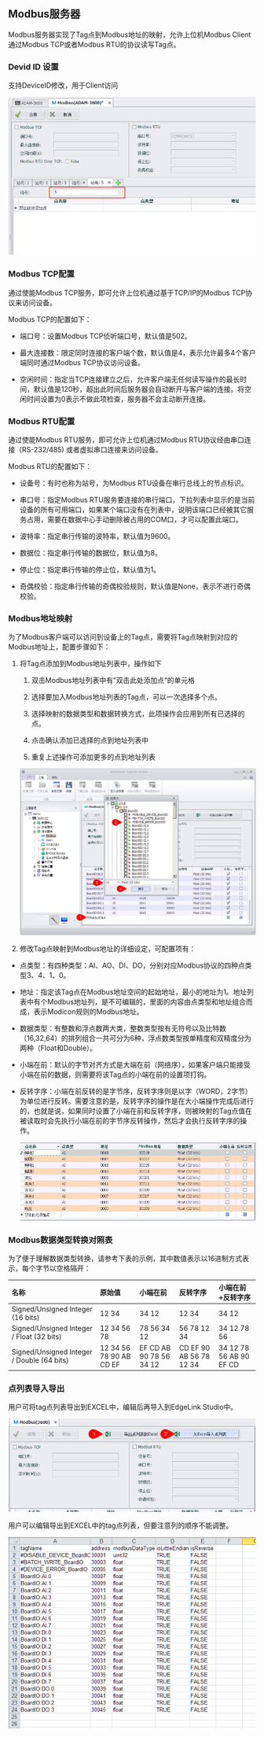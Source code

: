 ## Modbus服务器　

Modbus服务器实现了Tag点到Modbus地址的映射，允许上位机Modbus Client通过Modbus TCP或者Modbus RTU的协议读写Tag点。

### Devid ID 设置

支持DeviceID修改，用于Client访问

![](MS_001.png)

### Modbus TCP配置


通过使能Modbus TCP服务，即可允许上位机通过基于TCP/IP的Modbus TCP协议来访问设备。

Modbus TCP的配置如下：

 - 端口号：设置Modbus TCP侦听端口号，默认值是502。

 - 最大连接数：限定同时连接的客户端个数，默认值是4，表示允许最多4个客户端同时通过Modbus TCP协议访问设备。

 - 空闲时间：指定当TCP连接建立之后，允许客户端无任何读写操作的最长时间，默认值是120秒，超出此时间后服务器会自动断开与客户端的连接。将空闲时间设置为0表示不做此项检查，服务器不会主动断开连接。


### Modbus RTU配置


通过使能Modbus RTU服务，即可允许上位机通过Modbus RTU协议经由串口连接（RS-232/485) 或者虚拟串口连接来访问设备。

Modbus RTU的配置如下：

 - 设备号：有时也称为站号，为Modbus RTU设备在串行总线上的节点标识。

 - 串口号：指定Modbus RTU服务要连接的串行端口，下拉列表中显示的是当前设备的所有可用端口，如果某个端口没有在列表中，说明该端口已经被其它服务占用，需要在数据中心手动删除被占用的COM口，才可以配置此端口。

 - 波特率：指定串行传输的波特率，默认值为9600。

 - 数据位：指定串行传输的数据位，默认值为8。

 - 停止位：指定串行传输的停止位，默认值为1。

 - 奇偶校验：指定串行传输的奇偶校验规则，默认值是None，表示不进行奇偶校验。


### Modbus地址映射


为了Modbus客户端可以访问到设备上的Tag点，需要将Tag点映射到对应的Modbus地址上，配置步骤如下：

1. 将Tag点添加到Modbus地址列表中，操作如下
	1. 双击Modbus地址列表中有”双击此处添加点“的单元格

	2. 选择要加入Modbus地址列表的Tag点，可以一次选择多个点。

	3. 选择映射的数据类型和数据转换方式，此项操作会应用到所有已选择的点。

	4. 点击确认添加已选择的点到地址列表中

	5. 重复上述操作可添加更多的点到地址列表
	
	![](ModbusServer_1.png)

2. 修改Tag点映射到Modbus地址的详细设定，可配置项有：

 - 点类型：有四种类型：AI、AO、DI、DO，分别对应Modbus协议的四种点类型3、4、1、0。

 - 地址：指定该Tag点在Modbus地址空间的起始地址，最小的地址为1。地址列表中有个Modbus地址列，是不可编辑的，里面的内容由点类型和地址组合而成，表示Modicon规则的Modbus地址。

 - 数据类型：有整数和浮点数两大类，整数类型按有无符号以及比特数（16,32,64）的排列组合一共可分为6种，浮点数类型按单精度和双精度分为两种（Float和Double）。

 - 小端在前：默认的字节对齐方式是大端在前（网络序），如果客户端只能接受小端在前的数据，则需要将该Tag点的小端在前的设置项打钩。

 - 反转字序：小端在前反转的是字节序，反转字序则是以字（WORD，2字节）为单位进行反转。需要注意的是，反转字序的操作是在大小端操作完成后进行的，也就是说，如果同时设置了小端在前和反转字序，则被映射的Tag点值在被读取时会先执行小端在前的字节序反转操作，然后才会执行反转字序的操作。

	![](ModbusServer_2.png)

### Modbus数据类型转换对照表

为了便于理解数据类型转换，请参考下表的示例，其中数值表示以16进制方式表示，每个字节以空格隔开：


| 名称 | 原始值 | 小端在前 | 反转字序 | 小端在前+反转字序  | 
| :--------   | :-----  | :----  | :----  | :----  |
 | Signed/Unsigned Integer (16 bits) | 12 34 | 34 12 | 12 34 | 34 12  | 
 | Signed/Unsigned Integer / Float (32 bits) | 12 34 56 78 | 78 56 34 12 | 56 78 12 34 | 34 12 78 56  | 
 | Signed/Unsigned Integer / Double (64 bits) | 12 34 56 78 90 AB CD EF | EF CD AB 90 78 56 34 12 | CD EF 90 AB 56 78 12 34 | 34 12 78 56 AB 90 EF CD | 


### 点列表导入导出

用户可将tag点列表导出到EXCEL中，编辑后再导入到EdgeLink Studio中。

![](ModbusServer_Export.png)

用户可以编辑导出到EXCEL中的tag点列表，但要注意列的顺序不能调整。

![](ModbusServer_Excel.png)

　

　

　
